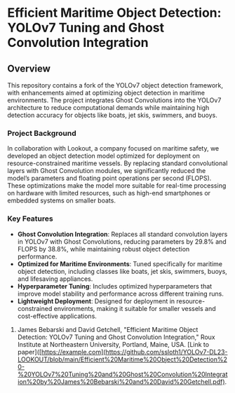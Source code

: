 # Efficient Maritime Object Detection: YOLOv7 Tuning and Ghost Convolution Integration

## Overview
This repository contains a fork of the YOLOv7 object detection framework, with enhancements aimed at optimizing object detection in maritime environments. The project integrates Ghost Convolutions into the YOLOv7 architecture to reduce computational demands while maintaining high detection accuracy for objects like boats, jet skis, swimmers, and buoys.

### Project Background
In collaboration with Lookout, a company focused on maritime safety, we developed an object detection model optimized for deployment on resource-constrained maritime vessels. By replacing standard convolutional layers with Ghost Convolution modules, we significantly reduced the model’s parameters and floating point operations per second (FLOPS). These optimizations make the model more suitable for real-time processing on hardware with limited resources, such as high-end smartphones or embedded systems on smaller boats.

### Key Features
- **Ghost Convolution Integration**: Replaces all standard convolution layers in YOLOv7 with Ghost Convolutions, reducing parameters by 29.8% and FLOPS by 38.8%, while maintaining robust object detection performance.
- **Optimized for Maritime Environments**: Tuned specifically for maritime object detection, including classes like boats, jet skis, swimmers, buoys, and lifesaving appliances.
- **Hyperparameter Tuning**: Includes optimized hyperparameters that improve model stability and performance across different training runs.
- **Lightweight Deployment**: Designed for deployment in resource-constrained environments, making it suitable for smaller vessels and cost-effective applications.

1. James Bebarski and David Getchell, "Efficient Maritime Object Detection: YOLOv7 Tuning and Ghost Convolution Integration," Roux Institute at Northeastern University, Portland, Maine, USA. [Link to paper]([https://example.com](https://github.com/ssloth1/YOLOv7-DL23-LOOKOUT/blob/main/Efficient%20Maritime%20Object%20Detection%20-%20YOLOv7%20Tuning%20and%20Ghost%20Convolution%20Integration%20by%20James%20Bebarski%20and%20David%20Getchell.pdf).

